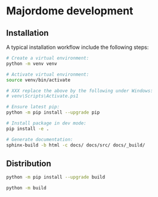 # Majordome development

## Installation

A typical installation workflow include the following steps:

```bash
# Create a virtual environment:
python -m venv venv

# Activate virtual environment:
source venv/bin/activate

# XXX replace the above by the following under Windows:
# venv\Scripts\Activate.ps1 

# Ensure latest pip:
python -m pip install --upgrade pip

# Install package in dev mode:
pip install -e .

# Generate documentation:
sphinx-build -b html -c docs/ docs/src/ docs/_build/
```

## Distribution

```bash
python -m pip install --upgrade build

python -m build
```
